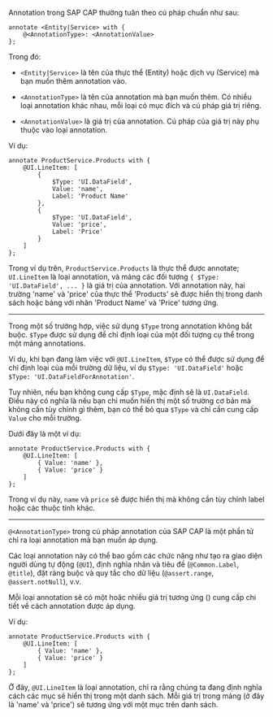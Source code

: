 Annotation trong SAP CAP thường tuân theo cú pháp chuẩn như sau:

```CDS
annotate <Entity|Service> with {
    @<AnnotationType>: <AnnotationValue>
};
```

Trong đó:

- `<Entity|Service>` là tên của thực thể (Entity) hoặc dịch vụ (Service) mà bạn muốn thêm annotation vào.

- `<AnnotationType>` là tên của annotation mà bạn muốn thêm. Có nhiều loại annotation khác nhau, mỗi loại có mục đích và cú pháp giá trị riêng.

- `<AnnotationValue>` là giá trị của annotation. Cú pháp của giá trị này phụ thuộc vào loại annotation.

Ví dụ:

```CDS
annotate ProductService.Products with {
    @UI.LineItem: [
        {
            $Type: 'UI.DataField',
            Value: 'name',
            Label: 'Product Name'
        },
        {
            $Type: 'UI.DataField',
            Value: 'price',
            Label: 'Price'
        }
    ]
};
```

Trong ví dụ trên, `ProductService.Products` là thực thể được annotate; `UI.LineItem` là loại annotation, và mảng các đối tượng `{ $Type: 'UI.DataField', ... }` là giá trị của annotation. Với annotation này, hai trường 'name' và 'price' của thực thể 'Products' sẽ được hiển thị trong danh sách hoặc bảng với nhãn 'Product Name' và 'Price' tương ứng.


_______________________________________________


Trong một số trường hợp, việc sử dụng `$Type` trong annotation không bắt buộc. `$Type` được sử dụng để chỉ định loại của một đối tượng cụ thể trong một mảng annotations.

Ví dụ, khi bạn đang làm việc với `@UI.LineItem`, `$Type` có thể được sử dụng để chỉ định loại của mỗi trường dữ liệu, ví dụ `$Type: 'UI.DataField'` hoặc `$Type: 'UI.DataFieldForAnnotation'`.

Tuy nhiên, nếu bạn không cung cấp `$Type`, mặc định sẽ là `UI.DataField`. Điều này có nghĩa là nếu bạn chỉ muốn hiển thị một số trường cơ bản mà không cần tùy chỉnh gì thêm, bạn có thể bỏ qua `$Type` và chỉ cần cung cấp `Value` cho mỗi trường.

Dưới đây là một ví dụ:

```CDS
annotate ProductService.Products with {
    @UI.LineItem: [
        { Value: 'name' },
        { Value: 'price' }
    ]
};
```

Trong ví dụ này, `name` và `price` sẽ được hiển thị mà không cần tùy chỉnh label hoặc các thuộc tính khác.

________________________________________________

`@<AnnotationType>` trong cú pháp annotation của SAP CAP là một phần tử chỉ ra loại annotation mà bạn muốn áp dụng. 

Các loại annotation này có thể bao gồm các chức năng như tạo ra giao diện người dùng tự động (`@UI`), định nghĩa nhãn và tiêu đề (`@Common.Label`, `@title`), đặt ràng buộc và quy tắc cho dữ liệu (`@assert.range`, `@assert.notNull`), v.v. 

Mỗi loại annotation sẽ có một hoặc nhiều giá trị tương ứng (<AnnotationValue>) cung cấp chi tiết về cách annotation được áp dụng.

Ví dụ: 

```CDS
annotate ProductService.Products with {
    @UI.LineItem: [
        { Value: 'name' },
        { Value: 'price' }
    ]
};
```

Ở đây, `@UI.LineItem` là loại annotation, chỉ ra rằng chúng ta đang định nghĩa cách các mục sẽ hiển thị trong một danh sách. Mỗi giá trị trong mảng (ở đây là 'name' và 'price') sẽ tương ứng với một mục trên danh sách.
